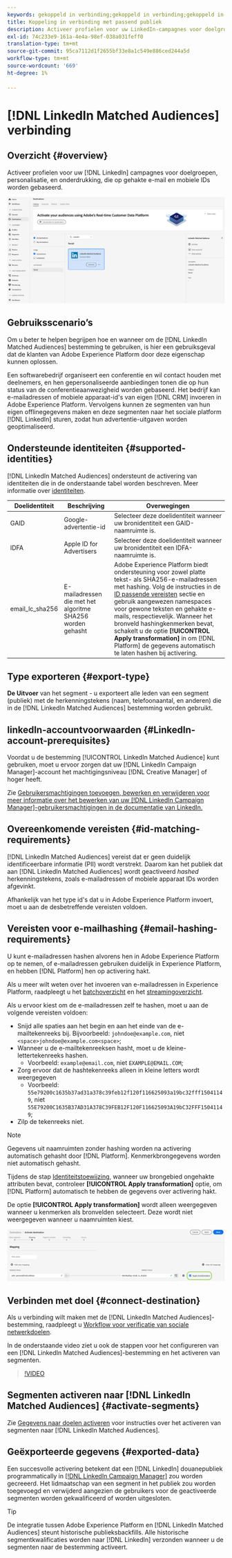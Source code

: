 ```yaml
---
keywords: gekoppeld in verbinding;gekoppeld in verbinding;gekoppeld in doelen;gekoppeld in;
title: Koppeling in verbinding met passend publiek
description: Activeer profielen voor uw LinkedIn-campagnes voor doelgroepen, personalisatie en onderdrukking op basis van gehakte e-mails.
exl-id: 74c233e9-161a-4e4a-98ef-038a031feff0
translation-type: tm+mt
source-git-commit: 95ca7112d1f2655bf33e8a1c549e886ced244a5d
workflow-type: tm+mt
source-wordcount: '669'
ht-degree: 1%

---
```


# [!DNL LinkedIn Matched Audiences] verbinding

## Overzicht {#overview}

Activeer profielen voor uw [!DNL LinkedIn] campagnes voor doelgroepen, personalisatie, en onderdrukking, die op gehakte e-mail en mobiele IDs worden gebaseerd.

![linkedIn-bestemming in de gebruikersinterface van Adobe Experience Platform](../../assets/catalog/social/linkedin/catalog.png)

## Gebruiksscenario’s

Om u beter te helpen begrijpen hoe en wanneer om de [!DNL LinkedIn Matched Audiences] bestemming te gebruiken, is hier een gebruiksgeval dat de klanten van Adobe Experience Platform door deze eigenschap kunnen oplossen.

Een softwarebedrijf organiseert een conferentie en wil contact houden met deelnemers, en hen gepersonaliseerde aanbiedingen tonen die op hun status van de conferentieaanwezigheid worden gebaseerd. Het bedrijf kan e-mailadressen of mobiele apparaat-id&#39;s van eigen [!DNL CRM] invoeren in Adobe Experience Platform. Vervolgens kunnen ze segmenten van hun eigen offlinegegevens maken en deze segmenten naar het sociale platform [!DNL LinkedIn] sturen, zodat hun advertentie-uitgaven worden geoptimaliseerd.

## Ondersteunde identiteiten {#supported-identities}

[!DNL LinkedIn Matched Audiences] ondersteunt de activering van identiteiten die in de onderstaande tabel worden beschreven. Meer informatie over [identiteiten](/help/identity-service/namespaces.md).

| Doelidentiteit | Beschrijving | Overwegingen |
|---|---|---|
| GAID | Google-advertentie-id | Selecteer deze doelidentiteit wanneer uw bronidentiteit een GAID-naamruimte is. |
| IDFA | Apple ID for Advertisers | Selecteer deze doelidentiteit wanneer uw bronidentiteit een IDFA-naamruimte is. |
| email_lc_sha256 | E-mailadressen die met het algoritme SHA256 worden gehasht | Adobe Experience Platform biedt ondersteuning voor zowel platte tekst- als SHA256-e-mailadressen met hashing. Volg de instructies in de [ID passende vereisten](#id-matching-requirements-id-matching-requirements) sectie en gebruik aangewezen namespaces voor gewone teksten en gehakte e-mails, respectievelijk. Wanneer het bronveld hashingkenmerken bevat, schakelt u de optie **[!UICONTROL Apply transformation]** in om [!DNL Platform] de gegevens automatisch te laten hashen bij activering. |


## Type exporteren {#export-type}

**De Uitvoer**  van het segment - u exporteert alle leden van een segment (publiek) met de herkenningstekens (naam, telefoonaantal, en anderen) die in de  [!DNL LinkedIn Matched Audiences] bestemming worden gebruikt.

## linkedIn-accountvoorwaarden {#LinkedIn-account-prerequisites}

Voordat u de bestemming [!UICONTROL LinkedIn Matched Audience] kunt gebruiken, moet u ervoor zorgen dat uw [!DNL LinkedIn Campaign Manager]-account het machtigingsniveau [!DNL Creative Manager] of hoger heeft.

Zie [Gebruikersmachtigingen toevoegen, bewerken en verwijderen voor meer informatie over het bewerken van uw [!DNL LinkedIn Campaign Manager]-gebruikersmachtigingen in de documentatie van LinkedIn.](https://www.linkedin.com/help/lms/answer/5753)

## Overeenkomende vereisten {#id-matching-requirements}

[!DNL LinkedIn Matched Audiences] vereist dat er geen duidelijk identificeerbare informatie (PII) wordt verstrekt. Daarom kan het publiek dat aan [!DNL LinkedIn Matched Audiences] wordt geactiveerd *hashed* herkenningstekens, zoals e-mailadressen of mobiele apparaat IDs worden afgevinkt.

Afhankelijk van het type id&#39;s dat u in Adobe Experience Platform invoert, moet u aan de desbetreffende vereisten voldoen.

## Vereisten voor e-mailhashing {#email-hashing-requirements}

U kunt e-mailadressen hashen alvorens hen in Adobe Experience Platform op te nemen, of e-mailadressen gebruiken duidelijk in Experience Platform, en hebben [!DNL Platform] hen op activering hakt.

Als u meer wilt weten over het invoeren van e-mailadressen in Experience Platform, raadpleegt u het [batchoverzicht](/help/ingestion/batch-ingestion/overview.md) en het [streamingoverzicht](/help/ingestion/streaming-ingestion/overview.md).

Als u ervoor kiest om de e-mailadressen zelf te hashen, moet u aan de volgende vereisten voldoen:

- Snijd alle spaties aan het begin en aan het einde van de e-mailtekenreeks bij. Bijvoorbeeld: `johndoe@example.com`, niet `<space>johndoe@example.com<space>`;
- Wanneer u de e-mailtekenreeksen hasht, moet u de kleine-lettertekenreeks hashen.
   - Voorbeeld: `example@email.com`, niet `EXAMPLE@EMAIL.COM`;
- Zorg ervoor dat de hashtekenreeks alleen in kleine letters wordt weergegeven
   - Voorbeeld: `55e79200c1635b37ad31a378c39feb12f120f116625093a19bc32fff15041149`, niet `55E79200C1635B37AD31A378C39FEB12F120F116625093A19bC32FFF15041149`;
- Zilp de tekenreeks niet.

>[!NOTE]
>
>Gegevens uit naamruimten zonder hashing worden na activering automatisch gehasht door [!DNL Platform].
> Kenmerkbrongegevens worden niet automatisch gehasht.
> 
> Tijdens de stap [Identiteitstoewijzing](../../ui/activate-destinations.md#identity-mapping), wanneer uw brongebied ongehakte attributen bevat, controleer **[!UICONTROL Apply transformation]** optie, om [!DNL Platform] automatisch te hebben de gegevens over activering hakt.
> 
> De optie **[!UICONTROL Apply transformation]** wordt alleen weergegeven wanneer u kenmerken als bronvelden selecteert. Deze wordt niet weergegeven wanneer u naamruimten kiest.

![Transformatie identiteitstoewijzing](../../assets/ui/activate-destinations/identity-mapping-transformation.png)

## Verbinden met doel {#connect-destination}

Als u verbinding wilt maken met de [!DNL LinkedIn Matched Audiences]-bestemming, raadpleegt u [Workflow voor verificatie van sociale netwerkdoelen](./workflow.md).

In de onderstaande video ziet u ook de stappen voor het configureren van een [!DNL LinkedIn Matched Audiences]-bestemming en het activeren van segmenten.

>[!VIDEO](https://video.tv.adobe.com/v/332599/?quality=12&learn=on&captions=eng)

## Segmenten activeren naar [!DNL LinkedIn Matched Audiences] {#activate-segments}

Zie [Gegevens naar doelen activeren](../../ui/activate-destinations.md) voor instructies over het activeren van segmenten naar [!DNL LinkedIn Matched Audiences].

## Geëxporteerde gegevens {#exported-data}

Een succesvolle activering betekent dat een [!DNL LinkedIn] douanepubliek programmatically in [[!DNL LinkedIn Campaign Manager]](https://www.linkedin.com/campaignmanager/login) zou worden gecreeerd. Het lidmaatschap van een segment in het publiek zou worden toegevoegd en verwijderd aangezien de gebruikers voor de geactiveerde segmenten worden gekwalificeerd of worden uitgesloten.

>[!TIP]
>
>De integratie tussen Adobe Experience Platform en [!DNL LinkedIn Matched Audiences] steunt historische publieksbackfills. Alle historische segmentkwalificaties worden naar [!DNL LinkedIn] verzonden wanneer u de segmenten naar de bestemming activeert.
